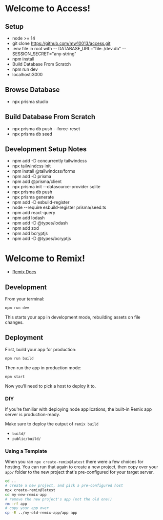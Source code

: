 # Welcome to Access!

## Setup

- node >= 14
- git clone https://github.com/mw10013/access.git
- .env file in root with
  -- DATABASE_URL="file:./dev.db"
  -- SESSION_SECRET="any-string"
- npm install
- Build Database From Scratch
- npm run dev
- localhost:3000

## Browse Database

- npx prisma studio

## Build Database From Scratch

- npx prisma db push --force-reset
- npx prisma db seed

## Development Setup Notes

- npm add -D concurrently tailwindcss
- npx tailwindcss init
- npm install @tailwindcss/forms
- npm add -D prisma
- npm add @prisma/client
- npx prisma init --datasource-provider sqlite
- npx prisma db push
- npx prisma generate
- npm add -D esbuild-register
- node --require esbuild-register prisma/seed.ts
- npm add react-query
- npm add lodash
- npm add -D @types/lodash
- npm add zod
- npm add bcryptjs
- npm add -D @types/bcryptjs

# Welcome to Remix!

- [Remix Docs](https://remix.run/docs)

## Development

From your terminal:

```sh
npm run dev
```

This starts your app in development mode, rebuilding assets on file changes.

## Deployment

First, build your app for production:

```sh
npm run build
```

Then run the app in production mode:

```sh
npm start
```

Now you'll need to pick a host to deploy it to.

### DIY

If you're familiar with deploying node applications, the built-in Remix app server is production-ready.

Make sure to deploy the output of `remix build`

- `build/`
- `public/build/`

### Using a Template

When you ran `npx create-remix@latest` there were a few choices for hosting. You can run that again to create a new project, then copy over your `app/` folder to the new project that's pre-configured for your target server.

```sh
cd ..
# create a new project, and pick a pre-configured host
npx create-remix@latest
cd my-new-remix-app
# remove the new project's app (not the old one!)
rm -rf app
# copy your app over
cp -R ../my-old-remix-app/app app
```
